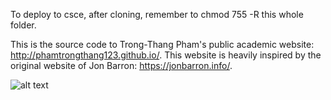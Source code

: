 To deploy to csce, after cloning, remember to chmod 755 -R this whole folder.

This is the source code to Trong-Thang Pham's public academic website: http://phamtrongthang123.github.io/. This website is heavily inspired by the original website of Jon Barron: https://jonbarron.info/. 

![alt text](image.png)